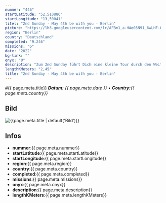 ```yaml
---
nummer: "446"
startLatitude: "52,510886"
startLongitude: "13,50041"
titel: "2nd Sunday - May 4th be with you - Berlin"
picture: "https://lh3.googleusercontent.com/lr/AFBm1_a-HAe05N91_6wLHF-OLYA_7XgTVCWYaDBZ3kfLs8EgVtM3JORPcAZW3FxvgndFXsPSPt1ZvV7owQlhuJ-YCid1WXAwraZbXb4R1xRm8MSpEWP1mMe6VdieS3ZRgk1l_wEfnLbQgjOxVEIha9SQpIONsQ0uTpCxWeMSh7IgiOqIm_aQ22XlJqML6m_Vn6ESaz1Wv0jnmiSsuPykq6hrb32Le7Qn85pi9zEXnkIbby4NFgDrYN72AB7QFkEUKhzeIo4EZCc_wMvX-gVklPiv6iiTMklUcYVuZpMp4103NjKQYLn1UCipgvM3XylCE2pem4sMDd5eQeeKViEZh6QpcvdNcK5zaBrfHROAt5Mr2uqoBDjOVZTB73sKgUzFetvQci8FyFEWc2YayXG67DPx3u-PjX9UVhPPw-gi4c47xt-Noc1qL6MHWscqhx_9DF0G5PL1LfWFo5P5hHDkh-f9iiLXfsVSMijflwdn7ckHNCd9WuS-ybXJlSXRACAYAFdmKXZMSPn9DZFLr07d3dCOKxYAvYCVBURmOwBVwxU8qADemKsj9i92NsSq10Dald9j83qCYwAEhUrxvOGiZHpQYcecDMoFc8c17R-14_l_gpZr7u8RqcX0P8U2v7Ql5tbVgJCanGzO1T9nZPFIcoj_SpWNdvrctboTFRM-RvIwQCOhz1KNT9efdkvPj9sM1H88vR1EQjDUfgvR68JmDEUMtjL-m6a9QtGTPlX2kVAq09EpIGuXoJeHwETf3yudfrZizlRuR9RIT_3naAJW5m7xT7PQ-h9UwDWTegGuz1tZF7N-Shubyq5oLOZjuKp-c7WuoBrdmNrRgkhiak9T-wQoNl7bsYSs1R0NafbV24veBtWj41zGQnoz0fHzqQGzHplKb4RREH-2"
region: "Berlin"
country: "Deutschland"
completed: "9.246"
missions: "6"
date: "2022"
bg-link: ""
onyx: "0"
description: "Zum 2nd Sunday führt Dich eine kleine Tour durch den Weitlingkiez von Lichtenberg. Start und Endpunkt sind U+S Lichtenberg.\nThis graphic is submitted / accepted around the Globe in different cities"
lengthKMeters: "2,45"
title: "2nd Sunday - May 4th be with you - Berlin"
---
```


#{{ page.meta.title}}
_**Datum:** {{ page.meta.date }} • **Country:**{{ page.meta.country}}_

## Bild
![{{page.meta.title | default('Bild')}}]({{page.meta.picture}})

## Infos
- **nummer**:{{ page.meta.nummer}}
- **startLatitude**:{{ page.meta.startLatitude}}
- **startLongitude**:{{ page.meta.startLongitude}}
- **region**:{{ page.meta.region}}
- **country**:{{ page.meta.country}}
- **completed**:{{ page.meta.completed}}
- **missions**:{{ page.meta.missions}}
- **onyx**:{{ page.meta.onyx}}
- **description**:{{ page.meta.description}}
- **lengthKMeters**:{{ page.meta.lengthKMeters}}


